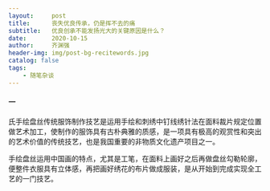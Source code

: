 ```yaml
---
layout:     post
title:      丧失优良传承，仍是挥不去的痛
subtitle:   优良创承不能发扬光大的关键原因是什么？
date:       2020-10-15
author:     齐渊强
header-img: img/post-bg-recitewords.jpg
catalog: false
tags:
    - 随笔杂谈
---
```


#### 一

氏手绘盘丝传统服饰制作技艺是运用手绘和刺绣中钉线绣针法在面料裁片规定位置做艺术加工，使制作的服饰具有古朴典雅的质感，是一项具有极高的观赏性和突出的艺术价值的传统技艺，也是我国重要的非物质文化遗产项目之一。
                                             
手绘盘丝运用中国画的特点，尤其是工笔，在面料上画好之后再做盘丝勾勒轮廓，便整件衣服具有立体感，再把画好绣花的布片做成服装，是从开始到完成实现全工艺的一门技艺。 